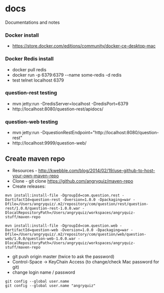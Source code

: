 # docs
Documentations and notes


### Docker install
* https://store.docker.com/editions/community/docker-ce-desktop-mac

### Docker Redis install
* docker pull redis
* docker run -p 6379:6379 --name some-redis -d redis
* test telnet localhost 6379

### question-rest testing
* mvn jetty:run -DredisServer=localhost -DredisPort=6379
* http://localhost:8080/question-rest/apidocs/

### question-web testing
* mvn jetty:run -DquestionRestEndpoint="http://localhost:8080/question-rest"
* http://localhost:9999/question-web/

## Create maven repo
* Resources - http://kwebble.com/blog/2014/02/19/use-github-to-host-your-own-maven-repo
* Clone - git clone https://github.com/angryquiz/maven-repo
* Create releases:
```
mvn install:install-file -DgroupId=com.question.rest -DartifactId=question-rest -Dversion=1.0.0 -Dpackaging=war -Dfile=/Users/angryquiz/.m2/repository/com/question/rest/question-rest/1.0.0/question-rest-1.0.0.war -DlocalRepositoryPath=/Users/angryquiz/workspaces/angryquiz-stuff/maven-repo

mvn install:install-file -DgroupId=com.question.web -DartifactId=question-web -Dversion=1.0.0 -Dpackaging=war -Dfile=/Users/angryquiz/.m2/repository/com/question/web/question-web/1.0.0/question-web-1.0.0.war -DlocalRepositoryPath=/Users/angryquiz/workspaces/angryquiz-stuff/maven-repo

```
* git push origin master (twice to ask the password) 
* Control-Space -> KeyChain Access (to change/check Mac password for git)
* change login name / password
```
git config --global user.name
git config --global user.name "angryquiz"
```

